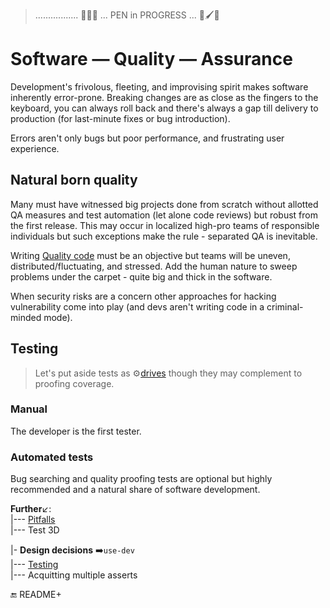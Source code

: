 > ................. 🚧🐝🚧 ... PEN in PROGRESS ... 🚧🖌️🚧 

# Software &mdash; Quality &mdash; Assurance

Development's frivolous, fleeting, and improvising spirit makes software inherently error-prone. Breaking changes are as close as the fingers to the keyboard, you can always roll back and there's always a gap till delivery to production (for last-minute fixes or bug introduction).

Errors aren't only bugs but poor performance, and frustrating user experience.

## Natural born quality

Many must have witnessed big projects done from scratch without allotted QA measures and test automation (let alone code reviews) but robust from the first release. 
This may occur in localized high-pro teams of responsible individuals but such exceptions make the rule - separated QA is inevitable.

Writing [Quality code](README+/code-quality.md) must be an objective but teams will be uneven, distributed/fluctuating, and stressed. Add the human nature to sweep problems under the carpet - quite big and thick in the software.

When security risks are a concern other approaches for hacking vulnerability come into play (and devs aren't writing code in a criminal-minded mode).

## Testing

> Let's put aside tests as ⚙️[drives](../design/drive) though they may complement to proofing coverage.

### Manual

The developer is the first tester.

### Automated tests

Bug searching and quality proofing tests are optional but highly recommended and a natural share of software development. 

**Further**↙️:\
|--- [Pitfalls](README+/tests-pitfalls.md)\
|--- Test 3D

|- **Design decisions**&nbsp;➡️<code>use-dev</code>\
|--- [Testing](https://github.com/Kyriosity/use-dev/blob/main/README+/decisions/README+/testing)\
|--- Acquitting multiple asserts

:end: README+
